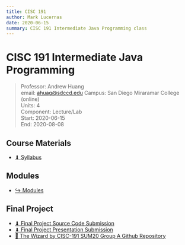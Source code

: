 ```yaml
---
title: CISC 191
author: Mark Lucernas
date: 2020-06-15
summary: CISC 191 Intermediate Java Programming class
---
```


# CISC 191 Intermediate Java Programming
> Professor: Andrew Huang<br>
> email: ahuag@sdccd.edu
> Campus: San Diego Miraramar College (online)<br>
> Units: 4<br>
> Component: Lecture/Lab<br>
> Start: 2020-06-15<br>
> End: 2020-08-08<br>


## Course Materials

- [⬇ Syllabus](file:../../../files/summer-2020/CISC-191/syllabus.pdf)


## Modules

- [↪ Modules](modules/index)


## Final Project

- [⬇ Final Project Source Code Submission](file:../../../files/summer-2020/CISC-191/final-project/CISC191-SUM20-A-master.zip)
- [⬇ Final Project Presentation Submission](file:../../../files/summer-2020/CISC-191/final-project/FinalSubmissionGroupA_2.pdf)
- [📄 The Wizard by CISC-191 SUM20 Group A Github Repository](https://github.com/MiramarCISC/CISC191-SUM20-A)

